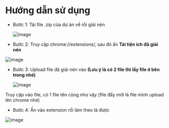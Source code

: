 # Hướng dẫn sử dụng

- Bước 1: Tải file .zip của dự án về rồi giải nén

  ![image](https://github.com/user-attachments/assets/f0ff90f2-c080-4916-a59e-ad60cf496467)

- Bước 2: Truy cập chrome://extensions/, sau đó ấn **Tải tiện ích đã giải nén**

![image](https://github.com/user-attachments/assets/6ada68f5-d9d3-4d80-9b5a-015caf181236)

- Bước 3: Upload file đã giải nén vào **(Lưu ý là có 2 file thì lấy file ở bên trong nhé)**

  ![image](https://github.com/user-attachments/assets/57ee0b0f-3fcd-4e75-a531-fca93c35bf54)

Truy cập vào file, có 1 file tên cũng như vậy (file đấy mới là file mình upload lên chrome nhé)

- Bước 4: Ấn vào extension rồi làm theo là được

![image](https://github.com/user-attachments/assets/7c88fbbf-7cad-4f07-bd82-2c857447dd79)
